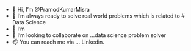 - 👋 Hi, I’m @PramodKumarMisra
- 👀 I’m always ready to solve real world problems which is related to # Data Science 
- 🌱 I’m  
- 💞️ I’m looking to collaborate on ...data science problem solver
- 📫 You can reach me via ... Linkedin.

<!---
PramodKumarMisra/PramodKumarMisra is a ✨ special ✨ repository because its `README.md` (this file) appears on your GitHub profile.
You can click the Preview link to take a look at your changes.
--->
